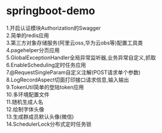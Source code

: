 # springboot-demo

1.开启认证模块Authorization的Swagger<br>
2.简单的redis应用<br>
3.第三方对象存储服务(阿里云oss,华为云obs等)配置工具类<br>
4.pagehelper分页应用<br>
5.GlobalExceptionHandler全局异常监听器,业务异常自定义,抓取<br>
6.EnableScheduling定时任务应用<br>
7.@RequestSingleParam自定义注解(POST请求单个参数)<br>
8.LogRecordAspect切面打印接口请求信息,输入输出<br>
9.TokenUtil简单的登陆token应用<br>
10.多环境配置文件<br>
11.随机生成人名<br>
12.绘制字体头像<br>
13.生成群成员默认头像(微信)<br>
14.SchedulerLock分布式定时任务锁<br>
